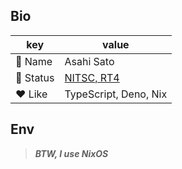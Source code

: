 ## Bio

|key|value|
|-|-|
|👾 Name|Asahi Sato|
|🏫 Status|[NITSC, RT4](https://www.sendai-nct.ac.jp/department/course2-1/)|
|❤️ Like|TypeScript, Deno, Nix|

## Env
> ___BTW, I use NixOS___
